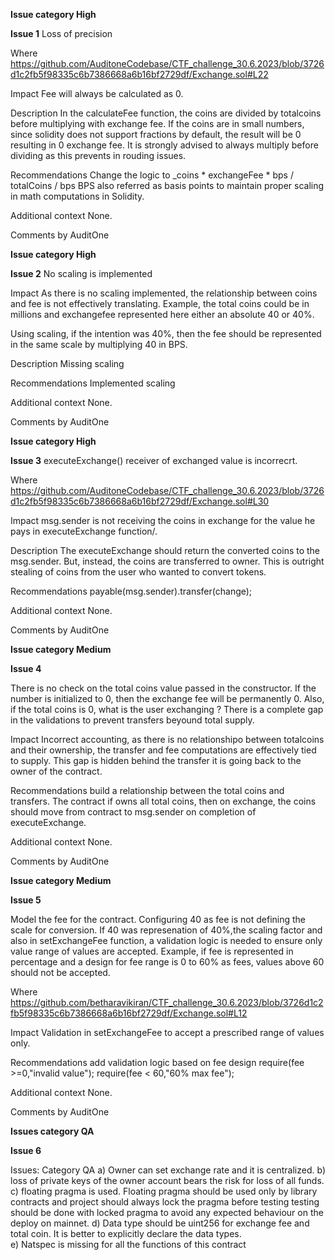 
**Issue category High**

**Issue 1**
Loss of precision

Where https://github.com/AuditoneCodebase/CTF_challenge_30.6.2023/blob/3726d1c2fb5f98335c6b7386668a6b16bf2729df/Exchange.sol#L22

Impact
Fee will always be calculated as 0.

Description 
In the calculateFee function, the coins are divided by totalcoins before multiplying with exchange fee. If the coins are in small numbers,
since solidity does not support fractions by default, the result will be 0 resulting in 0 exchange fee. 
It is strongly advised to always multiply before dividing as this prevents in rouding issues.

Recommendations
Change the logic to _coins * exchangeFee * bps / totalCoins / bps
BPS also referred as basis points to maintain proper scaling in math computations in Solidity.

Additional context None.


Comments by AuditOne

**Issue category High**

**Issue 2**
No scaling is implemented

Impact
As there is no scaling implemented, the relationship between coins and fee is not effectively translating.
Example, the total coins could be in millions and exchangefee represented here either an absolute 40 or 40%.

Using scaling, if the intention was 40%, then the fee should be represented in the same scale by multiplying 40 in BPS.

Description
Missing scaling

Recommendations
Implemented scaling

Additional context None.


Comments by AuditOne


**Issue category High**

**Issue 3**
executeExchange() receiver of exchanged value is incorrecrt.

Where 
https://github.com/AuditoneCodebase/CTF_challenge_30.6.2023/blob/3726d1c2fb5f98335c6b7386668a6b16bf2729df/Exchange.sol#L30

Impact 
msg.sender is not receiving the coins in exchange for the value he pays in executeExchange function/.

Description 
The executeExchange should return the converted coins to the msg.sender. But, instead, the coins are transferred to owner.
This is outright stealing of coins from the user who wanted to convert tokens.

Recommendations 
payable(msg.sender).transfer(change);

Additional context None.

Comments by AuditOne


**Issue category Medium**

**Issue 4**

There is no check on the total coins value passed in the constructor. If the number is initialized to 0, then the exchange fee will be permanently 0.
Also, if the total coins is 0, what is the user exchanging ? There is a complete gap in the validations to prevent transfers beyound total supply.

Impact
Incorrect accounting, as there is no relationshipo between totalcoins and their ownership, the transfer and fee computations are effectively tied to supply.
This gap is hidden behind the transfer it is going back to the owner of the contract.

Recommendations 
build a relationship between the total coins and transfers. The contract if owns all total coins, then on exchange, the coins should move from contract to msg.sender
on completion of executeExchange.

Additional context None.

Comments by AuditOne


**Issue category Medium**

**Issue 5**

Model the fee for the contract. Configuring 40 as fee is not defining the scale for conversion.
If 40 was represenation of 40%,the scaling factor and also in setExchangeFee function, a validation logic is needed to ensure only value range of values are accepted.
Example, if fee is represented in percentage and a design for fee range is 0 to 60% as fees, values above 60 should not be accepted.

Where
https://github.com/betharavikiran/CTF_challenge_30.6.2023/blob/3726d1c2fb5f98335c6b7386668a6b16bf2729df/Exchange.sol#L12

Impact 
Validation in setExchangeFee to accept a prescribed range of values only.

Recommendations 
add validation logic based on fee design
require(fee >=0,"invalid value");
require(fee < 60,"60% max fee");


Additional context None.

Comments by AuditOne

**Issues category QA**

**Issue 6**

Issues:
Category QA
a) Owner can set exchange rate and it is centralized.
b) loss of private keys of the owner account bears the risk for loss of all funds.
c) floating pragma is used. Floating pragma should be used only by library contracts and project should always lock the pragma before testing
   testing should be done with locked pragma to avoid any expected behaviour on the deploy on mainnet.
d) Data type should be uint256 for exchange fee and total coin. It is better to explicitly declare the data types.   
e) Natspec is missing for all the functions of this contract   


